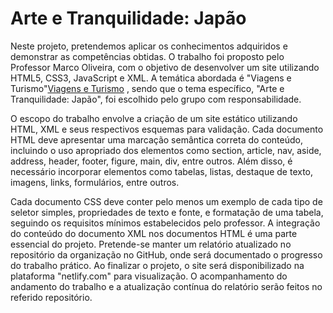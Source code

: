 # Arte e Tranquilidade: Japão
Neste projeto, pretendemos aplicar os conhecimentos adquiridos e demonstrar as 
competências obtidas. O trabalho foi proposto pelo Professor Marco Oliveira, com o 
objetivo de desenvolver um site utilizando HTML5, CSS3, JavaScript e XML. A 
temática abordada é "Viagens e Turismo"[Viagens e Turismo](https://github.com)
, sendo que o tema específico, "Arte e 
Tranquilidade: Japão", foi escolhido pelo grupo com responsabilidade.

O escopo do trabalho envolve a criação de um site estático utilizando HTML, XML e 
seus respectivos esquemas para validação. Cada documento HTML deve apresentar uma 
marcação semântica correta do conteúdo, incluindo o uso apropriado dos elementos 
como section, article, nav, aside, address, header, footer, figure, main, div, entre outros. 
Além disso, é necessário incorporar elementos como tabelas, listas, destaque de texto, 
imagens, links, formulários, entre outros.

Cada documento CSS deve conter pelo menos um exemplo de cada tipo de seletor 
simples, propriedades de texto e fonte, e formatação de uma tabela, seguindo os 
requisitos mínimos estabelecidos pelo professor. 
A integração do conteúdo do documento XML nos documentos HTML é uma parte 
essencial do projeto. Pretende-se manter um relatório atualizado no repositório da 
organização no GitHub, onde será documentado o progresso do trabalho prático. 
Ao finalizar o projeto, o site será disponibilizado na plataforma "netlify.com" para 
visualização. O acompanhamento do andamento do trabalho e a atualização contínua do 
relatório serão feitos no referido repositório.
